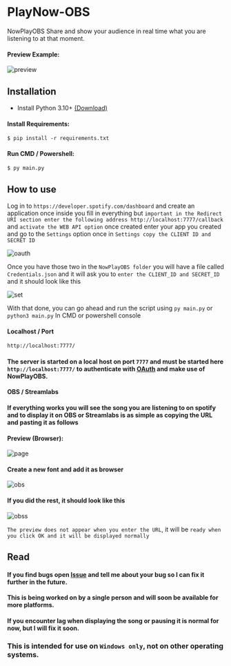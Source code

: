 # PlayNow-OBS 
NowPlayOBS Share and show your audience in real time what you are listening to at that moment.

#### Preview Example: 
![preview](https://i.imgur.com/5izGe4J.gif)


## Installation
- Install Python 3.10+ [(Download)](https://www.python.org/ftp/python/3.12.2/python-3.12.2-amd64.exe)
#### Install Requirements:

```text
$ pip install -r requirements.txt
```
#### Run CMD / Powershell:
```text
$ py main.py
```
## How to use

 Log in to `https://developer.spotify.com/dashboard` and create an application once inside you fill in everything but `important in the Redirect URI section enter the following address http://localhost:7777/callback` and `activate the WEB API option` once created enter your app you created and go to the `Settings` option once in `Settings copy the CLIENT ID and SECRET ID`

![oauth](https://i.imgur.com/UaM0E3v.png)

Once you have those two in the `NowPlayOBS folder` you will have a file called `Credentials.json` and it will ask you to `enter the CLIENT_ID and SECRET_ID` and it should look like this

![set](https://i.imgur.com/QcULDdp.png)

With that done, you can go ahead and run the script using `py main.py` or `python3 main.py`
In CMD or powershell console

#### Localhost / Port

```txt
http://localhost:7777/
```
#### The server is started on a local host on port `7777` and must be started here `http://localhost:7777/` to authenticate with [OAuth](https://developer.spotify.com/documentation/web-api/concepts/authorization) and make use of NowPlayOBS.
#### OBS / Streamlabs

#### If everything works you will see the song you are listening to on spotify and to display it on OBS or Streamlabs is as simple as copying the URL and pasting it as follows
#### Preview (Browser):
![page](https://i.imgur.com/J1TGBdF.png)

#### Create a new font and add it as browser

![obs](https://i.imgur.com/g6b83Rv.png)

#### If you did the rest, it should look like this

![obss](https://i.imgur.com/eZocc46.png)

 `The preview does not appear when you enter the URL`, it will be `ready when you click OK and it will be displayed normally`

## Read
#### If you find bugs open [Issue](https://github.com/beeteo/PlayNowOBS/issues) and tell me about your bug so I can fix it further in the future. 
#### This is being worked on by a single person and will soon be available for more platforms.

#### If you encounter lag when displaying the song or pausing it is normal for now, but I will fix it soon.

### This is intended for use on `Windows only`, not on other operating systems.

